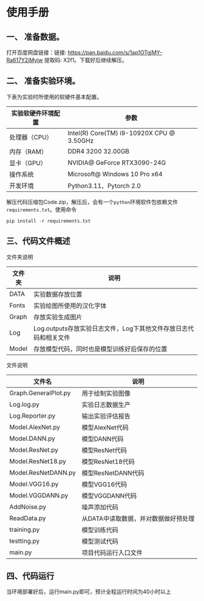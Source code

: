 # 使用手册

## 一、 准备数据。

打开百度网盘链接：链接: https://pan.baidu.com/s/1ap1OTgjMY-Ra617Y2iMyiw 提取码: X2f1。下载好后继续解压。

## 二、 准备实验环境。

下表为实验时所使用的软硬件基本配置。

| 实验软硬件环境配置 | 参数                                       |
| ------------------ | ------------------------------------------ |
| 处理器（CPU）      | Intel(R) Core(TM) i9-10920X  CPU @ 3.50GHz |
| 内存（RAM）        | DDR4 3200 32.00GB                          |
| 显卡（GPU）        | NVIDIA@ GeForce RTX3090-24G                |
| 操作系统           | Microsoft@ Windows 10 Pro  x64             |
| 开发环境           | Python3.11、Pytorch 2.0                    |

解压代码压缩包Code.zip，解压后，会有一个`python`环境软件包依赖文件`requirements.txt`。使用命令

```shell
pip install -r requirements.txt
```

## 三、代码文件概述

文件夹说明

| 文件夹 | 说明                                                         |
| ------ | ------------------------------------------------------------ |
| DATA   | 实验数据存放位置                                             |
| Fonts  | 实验绘图所使用的汉化字体                                     |
| Graph  | 存放实验生成图片                                             |
| Log    | Log.outputs存放实验日志文件，Log下其他文件存放日志代码和相关文件 |
| Model  | 存放模型代码，同时也是模型训练好后保存的位置                 |

文件说明

| 文件名               | 说明                                 |
| -------------------- | ------------------------------------ |
| Graph.GeneralPlot.py | 用于绘制实验图像                     |
| Log.log.py           | 实验日志数据生产                     |
| Log.Reporter.py      | 输出实验评估报告                     |
| Model.AlexNet.py     | 模型AlexNet代码                      |
| Model.DANN.py        | 模型DANN代码                         |
| Model.ResNet.py      | 模型ResNet代码                       |
| Model.ResNet18.py    | 模型ResNet18代码                     |
| Model.ResNetDANN.py  | 模型ResNetDANN代码                   |
| Model.VGG16.py       | 模型VGG16代码                        |
| Model.VGGDANN.py     | 模型VGGDANN代码                      |
| AddNoise.py          | 噪声添加代码                         |
| ReadData.py          | 从DATA中读取数据，并对数据做好预处理 |
| training.py          | 模型训练代码                         |
| testting.py          | 模型测试代码                         |
| main.py              | 项目代码运行入口文件                 |

## 四、代码运行

当环境部署好后，运行main.py即可，预计全程运行时间为40小时以上